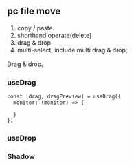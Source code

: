 ## pc file move

1. copy / paste
2. shorthand operate(delete)
3. drag & drop
4. multi-select, include multi drag & drop;

Drag & drop。

### useDrag
```
const [drag, dragPreview] = useDrag({
  monitor: (monitor) => {

  }
})
```


### useDrop


### Shadow
